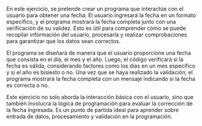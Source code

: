 En este ejercicio, se pretende crear un programa que interactúe con el usuario para obtener una fecha. El usuario ingresará la fecha en un formato específico, y el programa mostrará la fecha completa junto con una verificación de su validez. Esto es útil para comprender cómo se puede recopilar información del usuario, procesarla y realizar comprobaciones para garantizar que los datos sean correctos.

El programa se diseñará de manera que el usuario proporcione una fecha que consista en el día, el mes y el año. Luego, el código verificará si la fecha es válida, considerando factores como los días en un mes específico y si el año es bisiesto o no. Una vez que se haya realizado la validación, el programa mostrará la fecha completa con un mensaje indicando si la fecha es correcta o no.

Este ejercicio no solo aborda la interacción básica con el usuario, sino que también involucra la lógica de programación para evaluar la corrección de la fecha ingresada. Es un punto de partida ideal para aprender sobre entrada de datos, procesamiento y validación en la programación.